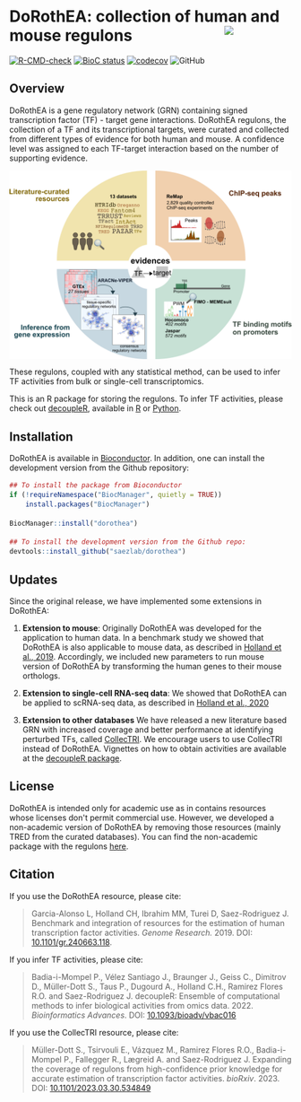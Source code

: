 # DoRothEA: collection of human and mouse regulons <img src="man/figures/tool_logo.png" align="right" width="120" />

<!-- badges: start -->
[![R-CMD-check](https://github.com/saezlab/dorothea/workflows/R-CMD-check-bioc/badge.svg)](https://github.com/saezlab/dorothea/actions)
[![BioC status](http://bioconductor.org/shields/build/release/data-experiment/dorothea.svg)](https://bioconductor.org/checkResults/release/data-experiment-LATEST/dorothea)
[![codecov](https://codecov.io/gh/saezlab/dorothea/branch/master/graph/badge.svg)](https://codecov.io/gh/saezlab/dorothea)
![GitHub](https://img.shields.io/github/license/saezlab/dorothea)
<!-- badges: end -->

## Overview
DoRothEA is a gene regulatory network (GRN) containing signed transcription factor
(TF) - target gene interactions. DoRothEA regulons, the collection of a TF and
its transcriptional targets, were curated and collected from different types of
evidence for both human and mouse. A confidence level was assigned to each 
TF-target interaction based on the number of supporting evidence. 

<img src="man/figures/overview.png" align="center" width="600">

These regulons, coupled with any statistical method, can be
used to infer TF activities from bulk or single-cell transcriptomics. 

This is an R package for storing the regulons. To infer TF
activities, please check out
[decoupleR](https://doi.org/10.1093/bioadv/vbac016), available in
[R](https://saezlab.github.io/decoupleR/) or
[Python](https://github.com/saezlab/decoupler-py).

## Installation

DoRothEA is available in
[Bioconductor](http://bioconductor.org/packages/release/data/experiment/html/dorothea.html). 
In addition, one can install the development version from the Github repository:
```r
## To install the package from Bioconductor
if (!requireNamespace("BiocManager", quietly = TRUE))
    install.packages("BiocManager")

BiocManager::install("dorothea")

## To install the development version from the Github repo:
devtools::install_github("saezlab/dorothea")
```

## Updates

Since the original release, we have implemented some extensions in DoRothEA:

1. **Extension to mouse**:
  Originally DoRothEA was developed for the application to human data. 
  In a benchmark study we showed that DoRothEA is also applicable to mouse data, 
  as described in 
  [Holland et al., 2019](https://doi.org/10.1016/j.bbagrm.2019.194431). 
  Accordingly, we included new parameters to run mouse version of DoRothEA by 
  transforming the human genes to their mouse orthologs.
2. **Extension to single-cell RNA-seq data**:
  We showed that DoRothEA can be applied to scRNA-seq data, as described in
  [Holland et al., 2020](https://doi.org/10.1186/s13059-020-1949-z)

3. **Extension to other databases**
  We have released a new literature based GRN with increased coverage and better
  performance at identifying perturbed TFs, called [CollecTRI](https://github.com/saezlab/CollecTRI).
  We encourage users to use CollecTRI instead of DoRothEA. Vignettes on how to
  obtain activities are available at the [decoupleR package](https://saezlab.github.io/decoupleR/).

## License
DoRothEA is intended only for academic use as in contains resources
whose licenses don't permit commercial use. However, we developed a non-academic
version of DoRothEA by removing those resources (mainly TRED from the curated
databases). You can find the non-academic package with the regulons [here](https://github.com/saezlab/dorothea/tree/non-academic).

## Citation
If you use the DoRothEA resource, please cite:

> Garcia-Alonso L, Holland CH, Ibrahim MM, Turei D, Saez-Rodriguez J.
Benchmark and integration of resources for the estimation of human
transcription factor activities. _Genome Research._ 2019. DOI: [10.1101/gr.240663.118](https://doi.org/10.1101/gr.240663.118).

If you infer TF activities, please cite:

> Badia-i-Mompel P., Vélez Santiago J., Braunger J., Geiss C., Dimitrov
  D., Müller-Dott S., Taus P., Dugourd A., Holland C.H., Ramirez Flores R.O.
  and Saez-Rodriguez J. decoupleR: Ensemble of computational methods to
  infer biological activities from omics data. 2022. _Bioinformatics Advances_.
  DOI: [10.1093/bioadv/vbac016](https://doi.org/10.1093/bioadv/vbac016)

If you use the CollecTRI resource, please cite:

> Müller-Dott S., Tsirvouli E., Vázquez M., Ramirez Flores R.O.,
  Badia-i-Mompel P., Fallegger R., Lægreid A. and Saez-Rodriguez J.
  Expanding the coverage of regulons from high-confidence prior knowledge for
  accurate estimation of transcription factor activities. _bioRxiv_. 2023. DOI:
  [10.1101/2023.03.30.534849](https://doi.org/10.1101/2023.03.30.534849)
